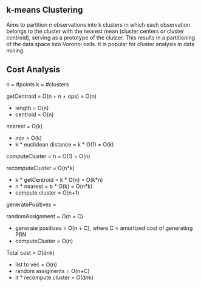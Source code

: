 ## k-means Clustering

Aims to partition n observations into k clusters in which each observation belongs to the cluster with the nearest mean (cluster centers or cluster centroid), serving as a prototype of the cluster. This results in a partitioning of the data space into Voronoi cells. It is popular for cluster analysis in data mining.

## Cost Analysis

n = #points
k = #clusters

getCentroid = O(n + n + ops) = O(n)
  - length = O(n)
  - centroid = O(n)

nearest = O(k)
  - min = O(k)
  - k * euclidean distance = k * O(1) = O(k)

computeCluster = n + O(1) = O(n)

recomputeCluster = O(n*k)
  - k * getCentroid = k * O(n) = O(k*n)
  - n * nearest = b * O(k) = O(n*k)
  - compute cluster = O(n+1)

generatePositives =

randomAssignment = O(n + C)
  - generate positives = O(n + C), where C = amortized cost of generating PRN
  - computeCluster = O(n)

Total cost = O(d*n*k)
  - list to vec             = O(n)
  - random assigments       = O(n+C)
  - it * recompute cluster  = O(d*n*k)
